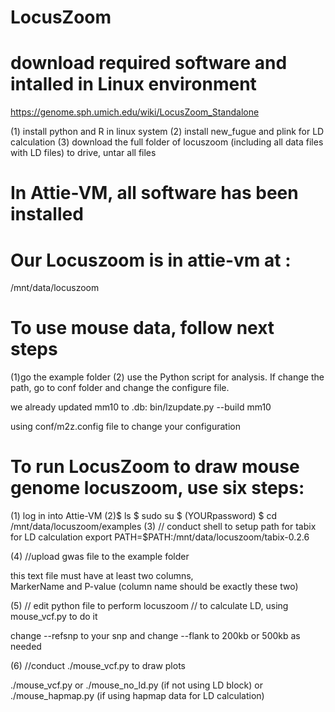 # LocusZoom

# download required software and intalled in Linux environment
https://genome.sph.umich.edu/wiki/LocusZoom_Standalone

(1) install python and R in linux system
(2) install new_fugue  and  plink for LD calculation
(3) download the full folder of locuszoom (including all data files with LD files) to drive, untar all files

# In Attie-VM, all software has been installed

# Our Locuszoom is in attie-vm at :
/mnt/data/locuszoom

# To use mouse data, follow next steps
(1)go the example folder 
(2) use the Python script for analysis.
If change the path, go to conf folder and change the configure file.

we already updated mm10 to .db:
bin/lzupdate.py --build mm10 

using conf/m2z.config file to change your configuration

# To run LocusZoom to draw mouse genome locuszoom, use six steps:

(1) log in into Attie-VM
(2)$ ls
   $ sudo su
   $ (YOURpassword)
   $ cd /mnt/data/locuszoom/examples
(3) // conduct shell to setup path for tabix for LD calculation 
   export PATH=$PATH:/mnt/data/locuszoom/tabix-0.2.6

(4) //upload gwas file to the example folder

   this text file must have at least two columns,   
   MarkerName and P-value (column name should be exactly these two)
   
(5) // edit python file to perform locuszoom
   // to calculate LD, using mouse_vcf.py to do it
   
   change   --refsnp  to your snp  and change --flank   to 200kb or 500kb as needed
   
(6)  //conduct  ./mouse_vcf.py to draw plots

   ./mouse_vcf.py
   or ./mouse_no_ld.py (if not using LD block)
   or ./mouse_hapmap.py (if using hapmap data for LD calculation)
   
 
   
